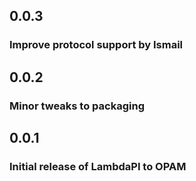 0.0.3
-----
### Improve protocol support by Ismail

0.0.2
-----
### Minor tweaks to packaging

0.0.1
-----
### Initial release of LambdaPI to OPAM
